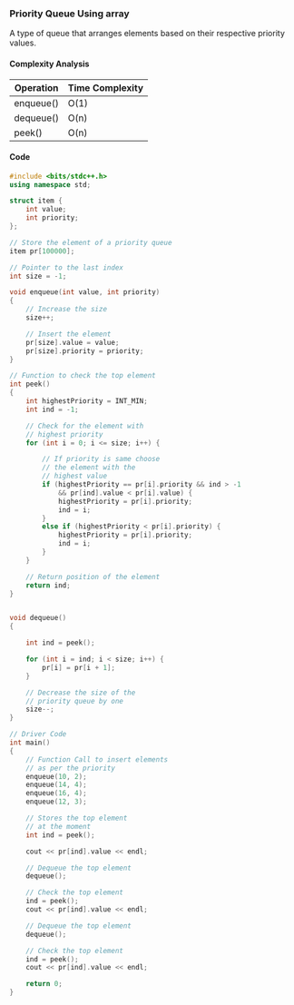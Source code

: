 ### Priority Queue Using array

A type of queue that arranges elements based on their respective priority values.

#### Complexity Analysis

| Operation | Time Complexity |
| --------- | --------------- |
| enqueue() | O(1)            |
| dequeue() | O(n)            |
| peek()    | O(n)            |

#### Code

```cpp
#include <bits/stdc++.h>
using namespace std;

struct item {
	int value;
	int priority;
};

// Store the element of a priority queue
item pr[100000];

// Pointer to the last index
int size = -1;

void enqueue(int value, int priority)
{
	// Increase the size
	size++;

	// Insert the element
	pr[size].value = value;
	pr[size].priority = priority;
}

// Function to check the top element
int peek()
{
	int highestPriority = INT_MIN;
	int ind = -1;

	// Check for the element with
	// highest priority
	for (int i = 0; i <= size; i++) {

		// If priority is same choose
		// the element with the
		// highest value
		if (highestPriority == pr[i].priority && ind > -1
			&& pr[ind].value < pr[i].value) {
			highestPriority = pr[i].priority;
			ind = i;
		}
		else if (highestPriority < pr[i].priority) {
			highestPriority = pr[i].priority;
			ind = i;
		}
	}

	// Return position of the element
	return ind;
}


void dequeue()
{

	int ind = peek();

	for (int i = ind; i < size; i++) {
		pr[i] = pr[i + 1];
	}

	// Decrease the size of the
	// priority queue by one
	size--;
}

// Driver Code
int main()
{
	// Function Call to insert elements
	// as per the priority
	enqueue(10, 2);
	enqueue(14, 4);
	enqueue(16, 4);
	enqueue(12, 3);

	// Stores the top element
	// at the moment
	int ind = peek();

	cout << pr[ind].value << endl;

	// Dequeue the top element
	dequeue();

	// Check the top element
	ind = peek();
	cout << pr[ind].value << endl;

	// Dequeue the top element
	dequeue();

	// Check the top element
	ind = peek();
	cout << pr[ind].value << endl;

	return 0;
}
```
